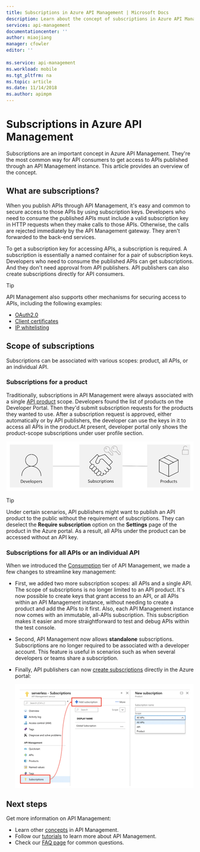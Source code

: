 ```yaml
---
title: Subscriptions in Azure API Management | Microsoft Docs
description: Learn about the concept of subscriptions in Azure API Management.
services: api-management
documentationcenter: ''
author: miaojiang
manager: cfowler
editor: ''
 
ms.service: api-management
ms.workload: mobile
ms.tgt_pltfrm: na
ms.topic: article
ms.date: 11/14/2018
ms.author: apimpm
---
```

# Subscriptions in Azure API Management

Subscriptions are an important concept in Azure API Management. They're the most common way for API consumers to get access to APIs published through an API Management instance. This article provides an overview of the concept.

## What are subscriptions?

When you publish APIs through API Management, it's easy and common to secure access to those APIs by using subscription keys. Developers who need to consume the published APIs must include a valid subscription key in HTTP requests when they make calls to those APIs. Otherwise, the calls are rejected immediately by the API Management gateway. They aren't forwarded to the back-end services.

To get a subscription key for accessing APIs, a subscription is required. A subscription is essentially a named container for a pair of subscription keys. Developers who need to consume the published APIs can get subscriptions. And they don't need approval from API publishers. API publishers can also create subscriptions directly for API consumers.

> [!TIP]
> API Management also supports other mechanisms for securing access to APIs, including the following examples:
> - [OAuth2.0](api-management-howto-protect-backend-with-aad.md)
> - [Client certificates](api-management-howto-mutual-certificates-for-clients.md)
> - [IP whitelisting](https://docs.microsoft.com/azure/api-management/api-management-access-restriction-policies#RestrictCallerIPs)

## Scope of subscriptions

Subscriptions can be associated with various scopes: product, all APIs, or an individual API.

### Subscriptions for a product

Traditionally, subscriptions in API Management were always associated with a single [API product](api-management-terminology.md) scope. Developers found the list of products on the Developer Portal. Then they'd submit subscription requests for the products they wanted to use. After a subscription request is approved, either automatically or by API publishers, the developer can use the keys in it to access all APIs in the product.At present, developer portal only shows the product-scope subscriptions under user profile section. 

![Product subscriptions](./media/api-management-subscriptions/product-subscription.png)

> [!TIP]
> Under certain scenarios, API publishers might want to publish an API product to the public without the requirement of subscriptions. They can deselect the **Require subscription** option on the **Settings** page of the product in the Azure portal. As a result, all APIs under the product can be accessed without an API key.

### Subscriptions for all APIs or an individual API

When we introduced the [Consumption](https://aka.ms/apimconsumptionblog) tier of API Management, we made a few changes to streamline key management:
- First, we added two more subscription scopes: all APIs and a single API. The scope of subscriptions is no longer limited to an API product. It's now possible to create keys that grant access to an API, or all APIs within an API Management instance, without needing to create a product and add the APIs to it first. Also, each API Management instance now comes with an immutable, all-APIs subscription. This subscription makes it easier and more straightforward to test and debug APIs within the test console.

- Second, API Management now allows **standalone** subscriptions. Subscriptions are no longer required to be associated with a developer account. This feature is useful in scenarios such as when several developers or teams share a subscription.

- Finally, API publishers can now [create subscriptions](api-management-howto-create-subscriptions.md) directly in the Azure portal:

    ![Flexible subscriptions](./media/api-management-subscriptions/flexible-subscription.png)

## Next steps
Get more information on API Management:

+ Learn other [concepts](api-management-terminology.md) in API Management.
+ Follow our [tutorials](import-and-publish.md) to learn more about API Management.
+ Check our [FAQ page](api-management-faq.md) for common questions.
